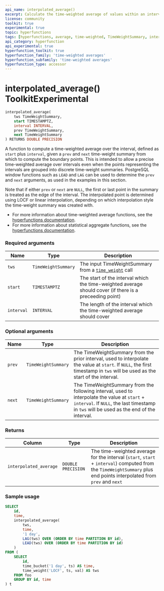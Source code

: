 ```yaml
---
api_name: interpolated_average()
excerpt: Calculate the time-weighted average of values within an interval, interpolating the interval bounds
license: community
toolkit: true
experimental: true
topic: hyperfunctions
tags: [hyperfunctions, average, time-weighted, TimeWeightSummary, interpolated]
api_category: hyperfunction
api_experimental: true
hyperfunction_toolkit: true
hyperfunction_family: 'time-weighted averages'
hyperfunction_subfamily: 'time-weighted averages'
hyperfunction_type: accessor
---
```


# interpolated_average() <tag type="toolkit">Toolkit</tag><tag type="experimental-toolkit">Experimental</tag>

```SQL
interpolated_average(
    tws TimeWeightSummary,
    start TIMESTAMPTZ,
    interval INTERVAL,
    prev TimeWeightSummary,
    next TimeWeightSummary
) RETURNS DOUBLE PRECISION
```

A function to compute a time-weighted average over the interval, defined as `start`
plus `interval`, given a `prev` and `next` time-weight summary from which to 
compute the boundary points. This is intended to allow a precise time-weighted 
average over intervals even when the points representing the intervals are grouped 
into discrete time-weight summaries. PostgreSQL window functions such as 
`LEAD` and `LAG` can be used to determine the `prev` and `next` arguments, 
as used in the examples in this section.
	
Note that if either `prev` or `next` are `NULL`, the first or last point in the 
summary is treated as the edge of the interval. The interpolated point is 
determined using LOCF or linear interpolation, depending on which interpolation 
style the time-weight summary was created with.

*   For more information about time-weighted average functions, see the
    [hyperfunctions documentation][hyperfunctions-time-weight-average].
*   For more information about statistical aggregate functions, see the
    [hyperfunctions documentation][hyperfunctions-stats-agg].

### Required arguments

|Name|Type|Description|
|-|-|-|
|`tws`|`TimeWeightSummary`|The input TimeWeightSummary from a [`time_weight`][hyperfunctions-time-weight] call|
|`start`|`TIMESTAMPTZ`|The start of the interval which the time-weighted average should cover (if there is a preceeding point)|
|`interval`|`INTERVAL`|The length of the interval which the time-weighted average should cover|

### Optional arguments

|Name|Type|Description|
|-|-|-|
|`prev`|`TimeWeightSummary`|The TimeWeightSummary from the prior interval, used to interpolate the value at `start`. If `NULL`, the first timestamp in `tws` will be used as the start of the interval.|
|`next`|`TimeWeightSummary`|The TimeWeightSummary from the following interval, used to interpolate the value at `start` + `interval`. If `NULL`, the last timestamp in `tws` will be used as the end of the interval.|

### Returns

|Column|Type|Description|
|-|-|-|
|`interpolated_average`|`DOUBLE PRECISION`|The time-weighted average for the interval (`start`, `start` + `interval`) computed from the `TimeWeightSummary` plus end points interpolated from `prev` and `next`|

### Sample usage

```SQL
SELECT
    id,
    time,
    interpolated_average(
        tws,
        time,
        '1 day',
        LAG(tws) OVER (ORDER BY time PARTITION BY id),
        LEAD(tws) OVER (ORDER BY time PARTITION BY id)
    )
FROM (
    SELECT
        id,
        time_bucket('1 day', ts) AS time,
        time_weight('LOCF', ts, val) AS tws
    FROM foo
    GROUP BY id, time
) t
```


[hyperfunctions-time-weight-average]: /timescaledb/:currentVersion:/how-to-guides/hyperfunctions/time-weighted-averages/
[hyperfunctions-time-weight]: /timescaledb/:currentVersion:/how-to-guides/hyperfunctions/time-weighted-averages/time-weight/
[hyperfunctions-stats-agg]: /timescaledb/:currentVersion:/how-to-guides/hyperfunctions/stats-aggs/
